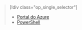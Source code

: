 > [!div class="op_single_selector"]
> * [Portal do Azure](../articles/devtest-lab/devtest-lab-create-template.md)
> * [PowerShell](../articles/devtest-lab/devtest-lab-create-custom-image-from-vhd-using-powershell.md)


<!--HONumber=Jan17_HO2-->


